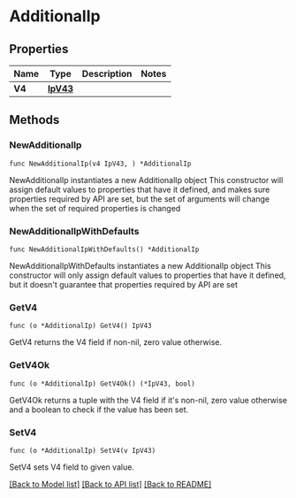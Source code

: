 # AdditionalIp

## Properties

Name | Type | Description | Notes
------------ | ------------- | ------------- | -------------
**V4** | [**IpV43**](IpV43.md) |  | 

## Methods

### NewAdditionalIp

`func NewAdditionalIp(v4 IpV43, ) *AdditionalIp`

NewAdditionalIp instantiates a new AdditionalIp object
This constructor will assign default values to properties that have it defined,
and makes sure properties required by API are set, but the set of arguments
will change when the set of required properties is changed

### NewAdditionalIpWithDefaults

`func NewAdditionalIpWithDefaults() *AdditionalIp`

NewAdditionalIpWithDefaults instantiates a new AdditionalIp object
This constructor will only assign default values to properties that have it defined,
but it doesn't guarantee that properties required by API are set

### GetV4

`func (o *AdditionalIp) GetV4() IpV43`

GetV4 returns the V4 field if non-nil, zero value otherwise.

### GetV4Ok

`func (o *AdditionalIp) GetV4Ok() (*IpV43, bool)`

GetV4Ok returns a tuple with the V4 field if it's non-nil, zero value otherwise
and a boolean to check if the value has been set.

### SetV4

`func (o *AdditionalIp) SetV4(v IpV43)`

SetV4 sets V4 field to given value.



[[Back to Model list]](../README.md#documentation-for-models) [[Back to API list]](../README.md#documentation-for-api-endpoints) [[Back to README]](../README.md)


